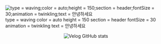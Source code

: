 ![type = waving;color = auto;height = 150;section = header;fontSize = 30;animation = twinkling;text = 안녕하세요](https://capsule-render.vercel.app/api?section=footer)
type = waving
color = auto
height = 150
section = header
fontSize = 30
animation = twinkling
text = 안녕하세요
<div align = center>

  ![Velog GitHub stats](https://velog-github-badge.vercel.app/badge/nin_cheon?theme=light&posts=3)
</div>
